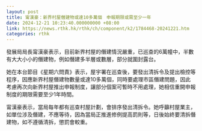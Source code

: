 ```yaml
---
layout: post
title: 甯漢豪：新界村屋僭建物或達10多萬個　申報期限或需至少一年　
date: 2024-12-21 10:23:40.000000000 +08:00
link: https://news.rthk.hk/rthk/ch/component/k2/1784468-20241221.htm
categories: rthk
---
```


發展局局長甯漢豪表示，目前新界村屋的僭建情況嚴重，已巡查的6萬幢中，半數有大大小小的僭建物，例如僭建多半層或數層，部分就圍封露台。

她在本台節目《星期六問責》表示，屋宇署在巡查後，要發出清拆令及提出檢控等程序，因應新界村屋僭建物數量或達10多萬個，同時要處理市區僭建問題，因此考慮再次向新界村屋推出申報制度，讓部分個案可暫時不用處理，她相信重開申報制度的期限需要至少1年時間。

甯漢豪表示，當局每年都有巡查村屋計劃，會排序發出清拆令。她呼籲村屋業主，如單位涉及僭建，不應等待，因為當局正推進修例提高罰則等，日後始終要清拆僭建物，如不遵循清拆，懲罰會較重。
